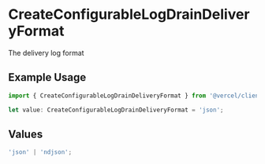# CreateConfigurableLogDrainDeliveryFormat

The delivery log format

## Example Usage

```typescript
import { CreateConfigurableLogDrainDeliveryFormat } from '@vercel/client/models/operations';

let value: CreateConfigurableLogDrainDeliveryFormat = 'json';
```

## Values

```typescript
'json' | 'ndjson';
```
